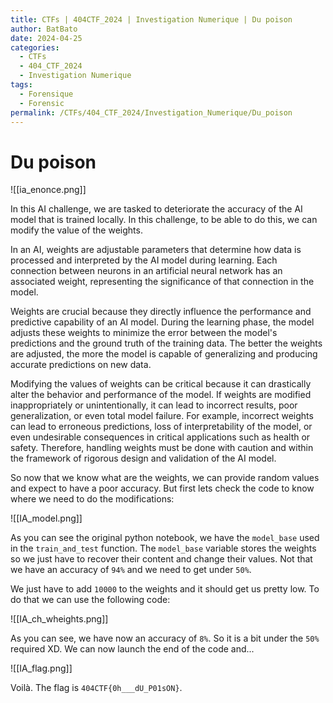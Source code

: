```yaml
---
title: CTFs | 404CTF_2024 | Investigation Numerique | Du poison
author: BatBato
date: 2024-04-25
categories:
  - CTFs
  - 404_CTF_2024
  - Investigation Numerique
tags:
  - Forensique
  - Forensic
permalink: /CTFs/404_CTF_2024/Investigation_Numerique/Du_poison
---
```


# Du poison

![[ia_enonce.png]]

In this AI challenge, we are tasked to deteriorate the accuracy of the AI model that is trained locally. In this challenge, to be able to do this, we can modify the value of the weights. 

In an AI, weights are adjustable parameters that determine how data is processed and interpreted by the AI model during learning. Each connection between neurons in an artificial neural network has an associated weight, representing the significance of that connection in the model.

Weights are crucial because they directly influence the performance and predictive capability of an AI model. During the learning phase, the model adjusts these weights to minimize the error between the model's predictions and the ground truth of the training data. The better the weights are adjusted, the more the model is capable of generalizing and producing accurate predictions on new data.

Modifying the values of weights can be critical because it can drastically alter the behavior and performance of the model. If weights are modified inappropriately or unintentionally, it can lead to incorrect results, poor generalization, or even total model failure. For example, incorrect weights can lead to erroneous predictions, loss of interpretability of the model, or even undesirable consequences in critical applications such as health or safety. Therefore, handling weights must be done with caution and within the framework of rigorous design and validation of the AI model.

So now that we know what are the weights, we can provide random values and expect to have a poor accuracy. But first lets check the code to know where we need to do the modifications:

![[IA_model.png]]

As you can see the original python notebook, we have the `model_base` used in the `train_and_test` function. The `model_base` variable stores the weights so we just have to recover their content and change their values. Not that we have an accuracy of `94%` and we need to get under `50%`.

We just have to add `10000` to the weights and it should get us pretty low. To do that we can use the following code:

![[IA_ch_wheights.png]]

As you can see, we have now an accuracy of `8%`. So it is a bit under the `50%` required XD. We can now launch the end of the code and...

![[IA_flag.png]]

Voilà. The flag is `404CTF{0h___dU_P01sON}`.